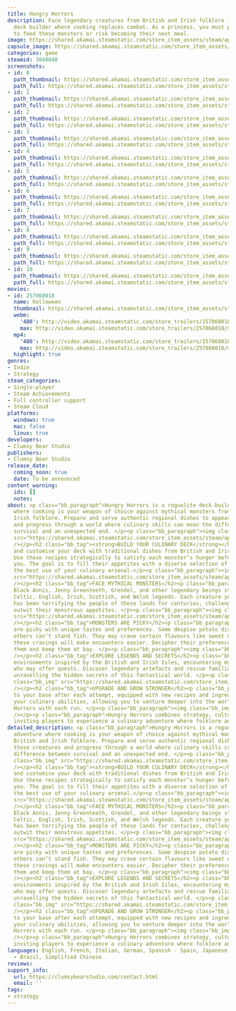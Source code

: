```yaml
---
title: Hungry Horrors
description: Face legendary creatures from British and Irish folklore in this roguelite
  deck builder where cooking replaces combat. As a princess, you must prepare dishes
  to feed these monsters or risk becoming their next meal.
image: https://shared.akamai.steamstatic.com/store_item_assets/steam/apps/3048840/header.jpg?t=1732778157
capsule_image: https://shared.akamai.steamstatic.com/store_item_assets/steam/apps/3048840/a2ca949b59f41b9652da8012b55ad79d099e4b61/capsule_231x87.jpg?t=1732778157
categories: game
steamid: 3048840
screenshots:
- id: 0
  path_thumbnail: https://shared.akamai.steamstatic.com/store_item_assets/steam/apps/3048840/ss_7afd40dc86bdbdd72f17830efd3f5904d0b694f0.600x338.jpg?t=1732778157
  path_full: https://shared.akamai.steamstatic.com/store_item_assets/steam/apps/3048840/ss_7afd40dc86bdbdd72f17830efd3f5904d0b694f0.1920x1080.jpg?t=1732778157
- id: 1
  path_thumbnail: https://shared.akamai.steamstatic.com/store_item_assets/steam/apps/3048840/ss_93cefa31ff6799a006c51993d19be4b325ba6c22.600x338.jpg?t=1732778157
  path_full: https://shared.akamai.steamstatic.com/store_item_assets/steam/apps/3048840/ss_93cefa31ff6799a006c51993d19be4b325ba6c22.1920x1080.jpg?t=1732778157
- id: 2
  path_thumbnail: https://shared.akamai.steamstatic.com/store_item_assets/steam/apps/3048840/ss_b0aed2c5adf7cd9ee76d642f40b70dd804a3e6ae.600x338.jpg?t=1732778157
  path_full: https://shared.akamai.steamstatic.com/store_item_assets/steam/apps/3048840/ss_b0aed2c5adf7cd9ee76d642f40b70dd804a3e6ae.1920x1080.jpg?t=1732778157
- id: 3
  path_thumbnail: https://shared.akamai.steamstatic.com/store_item_assets/steam/apps/3048840/ss_648844e6717be5886d8c850c965277c79b17c832.600x338.jpg?t=1732778157
  path_full: https://shared.akamai.steamstatic.com/store_item_assets/steam/apps/3048840/ss_648844e6717be5886d8c850c965277c79b17c832.1920x1080.jpg?t=1732778157
- id: 4
  path_thumbnail: https://shared.akamai.steamstatic.com/store_item_assets/steam/apps/3048840/ss_26eaa8518579c85691f1972d49d63114478b4a57.600x338.jpg?t=1732778157
  path_full: https://shared.akamai.steamstatic.com/store_item_assets/steam/apps/3048840/ss_26eaa8518579c85691f1972d49d63114478b4a57.1920x1080.jpg?t=1732778157
- id: 5
  path_thumbnail: https://shared.akamai.steamstatic.com/store_item_assets/steam/apps/3048840/ss_3f3f6adb853c93b5e073af75d480514e0a37e65d.600x338.jpg?t=1732778157
  path_full: https://shared.akamai.steamstatic.com/store_item_assets/steam/apps/3048840/ss_3f3f6adb853c93b5e073af75d480514e0a37e65d.1920x1080.jpg?t=1732778157
- id: 6
  path_thumbnail: https://shared.akamai.steamstatic.com/store_item_assets/steam/apps/3048840/ss_79eefbfc9bf55f0fd70da850dcb856e805f65796.600x338.jpg?t=1732778157
  path_full: https://shared.akamai.steamstatic.com/store_item_assets/steam/apps/3048840/ss_79eefbfc9bf55f0fd70da850dcb856e805f65796.1920x1080.jpg?t=1732778157
- id: 7
  path_thumbnail: https://shared.akamai.steamstatic.com/store_item_assets/steam/apps/3048840/ss_98bd0b53139dd1ea75d7e3c679db514cf23ed121.600x338.jpg?t=1732778157
  path_full: https://shared.akamai.steamstatic.com/store_item_assets/steam/apps/3048840/ss_98bd0b53139dd1ea75d7e3c679db514cf23ed121.1920x1080.jpg?t=1732778157
- id: 8
  path_thumbnail: https://shared.akamai.steamstatic.com/store_item_assets/steam/apps/3048840/ss_5a745458f74493824bf45e9a6e7ddf949d0d1e6c.600x338.jpg?t=1732778157
  path_full: https://shared.akamai.steamstatic.com/store_item_assets/steam/apps/3048840/ss_5a745458f74493824bf45e9a6e7ddf949d0d1e6c.1920x1080.jpg?t=1732778157
- id: 9
  path_thumbnail: https://shared.akamai.steamstatic.com/store_item_assets/steam/apps/3048840/ss_1d6ecd2749dce04b1bea8705a0df311ef064ed03.600x338.jpg?t=1732778157
  path_full: https://shared.akamai.steamstatic.com/store_item_assets/steam/apps/3048840/ss_1d6ecd2749dce04b1bea8705a0df311ef064ed03.1920x1080.jpg?t=1732778157
- id: 10
  path_thumbnail: https://shared.akamai.steamstatic.com/store_item_assets/steam/apps/3048840/ss_942b1d7664a4fdec9a680514afe8c01e8afd4483.600x338.jpg?t=1732778157
  path_full: https://shared.akamai.steamstatic.com/store_item_assets/steam/apps/3048840/ss_942b1d7664a4fdec9a680514afe8c01e8afd4483.1920x1080.jpg?t=1732778157
movies:
- id: 257068018
  name: Halloween
  thumbnail: https://shared.akamai.steamstatic.com/store_item_assets/steam/apps/257068018/b5c50e5b17ba4765eb56c37a624cd5b8df2b8362/movie_600x337.jpg?t=1729800938
  webm:
    '480': http://video.akamai.steamstatic.com/store_trailers/257068018/movie480_vp9.webm?t=1729800938
    max: http://video.akamai.steamstatic.com/store_trailers/257068018/movie_max_vp9.webm?t=1729800938
  mp4:
    '480': http://video.akamai.steamstatic.com/store_trailers/257068018/movie480.mp4?t=1729800938
    max: http://video.akamai.steamstatic.com/store_trailers/257068018/movie_max.mp4?t=1729800938
  highlight: true
genres:
- Indie
- Strategy
steam_categories:
- Single-player
- Steam Achievements
- Full controller support
- Steam Cloud
platforms:
  windows: true
  mac: false
  linux: true
developers:
- Clumsy Bear Studio
publishers:
- Clumsy Bear Studio
release_date:
  coming_soon: true
  date: To be announced
content_warning:
  ids: []
  notes:
about: <p class="bb_paragraph">Hungry Horrors is a roguelite deck-building adventure
  where cooking is your weapon of choice against mythical monsters from British and
  Irish folklore. Prepare and serve authentic regional dishes to appease these creatures
  and progress through a world where culinary skills can mean the difference between
  survival and an unexpected end. </p><p class="bb_paragraph"><img class="bb_img"
  src="https://shared.akamai.steamstatic.com/store_item_assets/steam/apps/3048840/extras/cooking-cards.gif?t=1732778157"
  /></p><h2 class="bb_tag"><strong>BUILD YOUR CULINARY DECK</strong></h2><p class="bb_paragraph">Craft
  and customise your deck with traditional dishes from British and Irish cuisine.
  Use these recipes strategically to satisfy each monster’s hunger before they reach
  you. The goal is to fill their appetites with a diverse selection of dishes, making
  the best use of your culinary arsenal.</p><p class="bb_paragraph"><img class="bb_img"
  src="https://shared.akamai.steamstatic.com/store_item_assets/steam/apps/3048840/extras/Discovered.gif?t=1732778157"
  /></p><h2 class="bb_tag">FACE MYTHICAL MONSTERS</h2><p class="bb_paragraph">Meet
  Black Annis, Jenny Greenteeth, Grendel, and other legendary beings straight from
  Celtic, English, Irish, Scottish, and Welsh legends. Each creature you encounter
  has been terrifying the people of these lands for centuries, challenging you to
  outwit their monstrous appetites. </p><p class="bb_paragraph"><img class="bb_img"
  src="https://shared.akamai.steamstatic.com/store_item_assets/steam/apps/3048840/extras/b.annis-intro.gif?t=1732778157"
  /></p><h2 class="bb_tag">MONSTERS ARE PICKY</h2><p class="bb_paragraph">Monsters
  are picky with unique tastes and preferences. Some despise potato dishes, while
  others can’t stand fish. They may crave certain flavours like sweet or bitter—satisfying
  these cravings will make encounters easier. Decipher their preferences to outsmart
  them and keep them at bay. </p><p class="bb_paragraph"><img class="bb_img" src="https://shared.akamai.steamstatic.com/store_item_assets/steam/apps/3048840/extras/glaistig-love.gif?t=1732778157"
  /></p><h2 class="bb_tag">EXPLORE LEGENDS AND SECRETS</h2><p class="bb_paragraph">Traverse
  environments inspired by the British and Irish Isles, encountering mythical creatures
  who may offer quests. Discover legendary artefacts and rescue familiars to aid you,
  unravelling the hidden secrets of this fantastical world. </p><p class="bb_paragraph"><img
  class="bb_img" src="https://shared.akamai.steamstatic.com/store_item_assets/steam/apps/3048840/extras/grendel_eats.gif?t=1732778157"
  /></p><h2 class="bb_tag">UPGRADE AND GROW STRONGER</h2><p class="bb_paragraph">Return
  to your base after each attempt, equipped with new recipes and ingredients. Enhance
  your culinary abilities, allowing you to venture deeper into the world of Hungry
  Horrors with each run. </p><p class="bb_paragraph"><img class="bb_img" src="https://shared.akamai.steamstatic.com/store_item_assets/steam/apps/3048840/extras/poison.gif?t=1732778157"
  /></p><p class="bb_paragraph">Hungry Horrors combines strategy, culture, and humour,
  inviting players to experience a culinary adventure where folklore and fantasy collide.</p>
detailed_description: <p class="bb_paragraph">Hungry Horrors is a roguelite deck-building
  adventure where cooking is your weapon of choice against mythical monsters from
  British and Irish folklore. Prepare and serve authentic regional dishes to appease
  these creatures and progress through a world where culinary skills can mean the
  difference between survival and an unexpected end. </p><p class="bb_paragraph"><img
  class="bb_img" src="https://shared.akamai.steamstatic.com/store_item_assets/steam/apps/3048840/extras/cooking-cards.gif?t=1732778157"
  /></p><h2 class="bb_tag"><strong>BUILD YOUR CULINARY DECK</strong></h2><p class="bb_paragraph">Craft
  and customise your deck with traditional dishes from British and Irish cuisine.
  Use these recipes strategically to satisfy each monster’s hunger before they reach
  you. The goal is to fill their appetites with a diverse selection of dishes, making
  the best use of your culinary arsenal.</p><p class="bb_paragraph"><img class="bb_img"
  src="https://shared.akamai.steamstatic.com/store_item_assets/steam/apps/3048840/extras/Discovered.gif?t=1732778157"
  /></p><h2 class="bb_tag">FACE MYTHICAL MONSTERS</h2><p class="bb_paragraph">Meet
  Black Annis, Jenny Greenteeth, Grendel, and other legendary beings straight from
  Celtic, English, Irish, Scottish, and Welsh legends. Each creature you encounter
  has been terrifying the people of these lands for centuries, challenging you to
  outwit their monstrous appetites. </p><p class="bb_paragraph"><img class="bb_img"
  src="https://shared.akamai.steamstatic.com/store_item_assets/steam/apps/3048840/extras/b.annis-intro.gif?t=1732778157"
  /></p><h2 class="bb_tag">MONSTERS ARE PICKY</h2><p class="bb_paragraph">Monsters
  are picky with unique tastes and preferences. Some despise potato dishes, while
  others can’t stand fish. They may crave certain flavours like sweet or bitter—satisfying
  these cravings will make encounters easier. Decipher their preferences to outsmart
  them and keep them at bay. </p><p class="bb_paragraph"><img class="bb_img" src="https://shared.akamai.steamstatic.com/store_item_assets/steam/apps/3048840/extras/glaistig-love.gif?t=1732778157"
  /></p><h2 class="bb_tag">EXPLORE LEGENDS AND SECRETS</h2><p class="bb_paragraph">Traverse
  environments inspired by the British and Irish Isles, encountering mythical creatures
  who may offer quests. Discover legendary artefacts and rescue familiars to aid you,
  unravelling the hidden secrets of this fantastical world. </p><p class="bb_paragraph"><img
  class="bb_img" src="https://shared.akamai.steamstatic.com/store_item_assets/steam/apps/3048840/extras/grendel_eats.gif?t=1732778157"
  /></p><h2 class="bb_tag">UPGRADE AND GROW STRONGER</h2><p class="bb_paragraph">Return
  to your base after each attempt, equipped with new recipes and ingredients. Enhance
  your culinary abilities, allowing you to venture deeper into the world of Hungry
  Horrors with each run. </p><p class="bb_paragraph"><img class="bb_img" src="https://shared.akamai.steamstatic.com/store_item_assets/steam/apps/3048840/extras/poison.gif?t=1732778157"
  /></p><p class="bb_paragraph">Hungry Horrors combines strategy, culture, and humour,
  inviting players to experience a culinary adventure where folklore and fantasy collide.</p>
languages: English, French, Italian, German, Spanish - Spain, Japanese, Korean, Portuguese
  - Brazil, Simplified Chinese
reviews:
support_info:
  url: https://clumsybearstudio.com/contact.html
  email: ''
tags:
- strategy
---
```


